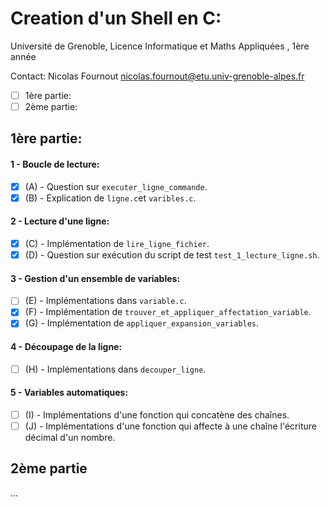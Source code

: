 # Creation d'un Shell en C:
Université de Grenoble, Licence Informatique et Maths Appliquées , 1ère année

Contact: Nicolas Fournout <nicolas.fournout@etu.univ-grenoble-alpes.fr>

- [ ] 1ère partie:
- [ ] 2ème partie: 

## 1ère partie:

#### 1 - Boucle de lecture:

- [x] (A) - Question sur `executer_ligne_commande`.
- [x] (B) - Explication de `ligne.c`et `varibles.c`.

#### 2 - Lecture d'une ligne:

- [x] (C) - Implémentation de `lire_ligne_fichier`.
- [x] (D) - Question sur exécution du script de test `test_1_lecture_ligne.sh`.

#### 3 - Gestion d'un ensemble de variables:

- [ ] (E) - Implémentations dans `variable.c`.
- [x] (F) - Implémentation de `trouver_et_appliquer_affectation_variable`.
- [x] (G) - Implémentation de `appliquer_expansion_variables`.

#### 4 - Découpage de la ligne:

- [ ] (H) - Implémentations dans `decouper_ligne`.

#### 5 - Variables automatiques:

- [ ] (I) - Implémentations d'une fonction qui concatène des chaînes.
- [ ] (J) - Implémentations d'une fonction qui affecte à une chaîne l'écriture décimal d'un nombre.

## 2ème partie

...
